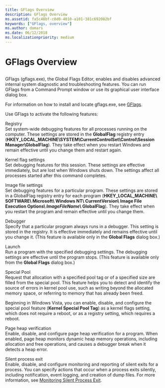 ```yaml
---
title: GFlags Overview
description: GFlags Overview
ms.assetid: fa5c48bf-c0d0-4010-a101-381c692082bf
keywords: ["GFlags, overview"]
ms.author: domars
ms.date: 06/12/2018
ms.localizationpriority: medium
---
```


# GFlags Overview


## <span id="ddk_gflags_overview_dtools"></span><span id="DDK_GFLAGS_OVERVIEW_DTOOLS"></span>


GFlags (gflags.exe), the Global Flags Editor, enables and disables advanced internal system diagnostic and troubleshooting features. You can run GFlags from a Command Prompt window or use its graphical user interface dialog box.

For information on how to install and locate gflags.exe, see [GFlags](gflags.md).


Use GFlags to activate the following features:

<span id="Registry"></span><span id="registry"></span><span id="REGISTRY"></span>Registry  
Set system-wide debugging features for all processes running on the computer. These settings are stored in the **GlobalFlag** registry entry (**HKEY\_LOCAL\_MACHINE\\SYSTEM\\CurrentControlSet\\Control\\Session Manager\\GlobalFlag**). They take effect when you restart Windows and remain effective until you change them and restart again.

<span id="Kernel_flag_settings"></span><span id="kernel_flag_settings"></span><span id="KERNEL_FLAG_SETTINGS"></span>Kernel flag settings  
Set debugging features for this session. These settings are effective immediately, but are lost when Windows shuts down. The settings affect all processes started after this command completes.

<span id="Image_file_settings"></span><span id="image_file_settings"></span><span id="IMAGE_FILE_SETTINGS"></span>Image file settings  
Set debugging features for a particular program. These settings are stored in a GlobalFlag registry entry for each program (**HKEY\_LOCAL\_MACHINE\\ SOFTWARE\\ Microsoft\\ Windows NT\\ CurrentVersion\\ Image File Execution Options\\ *ImageFileName*\\ GlobalFlag**). They take effect when you restart the program and remain effective until you change them.

<span id="Debugger"></span><span id="debugger"></span><span id="DEBUGGER"></span>Debugger  
Specify that a particular program always runs in a debugger. This setting is stored in the registry. It is effective immediately and remains effective until you change it. (This feature is available only in the **Global Flags** dialog box.)

<span id="Launch"></span><span id="launch"></span><span id="LAUNCH"></span>Launch  
Run a program with the specified debugging settings. The debugging settings are effective until the program stops. (This feature is available only from the **Global Flags** dialog box.)

<span id="Special_Pool"></span><span id="special_pool"></span><span id="SPECIAL_POOL"></span>Special Pool  
Request that allocation with a specified pool tag or of a specified size are filled from the special pool. This feature helps you to detect and identify the source of errors in kernel pool use, such as writing beyond the allocated memory space, or referring to memory that has already been freed.

Beginning in Windows Vista, you can enable, disable, and configure the special pool feature (**Kernel Special Pool Tag**) as a kernel flags setting, which does not require a reboot, or as a registry setting, which requires a reboot.

<span id="Page_heap_verification"></span><span id="page_heap_verification"></span><span id="PAGE_HEAP_VERIFICATION"></span>Page heap verification  
Enable, disable, and configure page heap verification for a program. When enabled, page heap monitors dynamic heap memory operations, including allocation and free operations, and causes a debugger break when it detects a heap error.

<span id="Silent_process_exit"></span><span id="silent_process_exit"></span><span id="SILENT_PROCESS_EXIT"></span>Silent process exit  
Enable, disable, and configure monitoring and reporting of silent exits for a process. You can specify actions that occur when a process exits silently, including notification, event logging, and creation of dump files. For more information, see [Monitoring Silent Process Exit](registry-entries-for-silent-process-exit.md).

 

 





